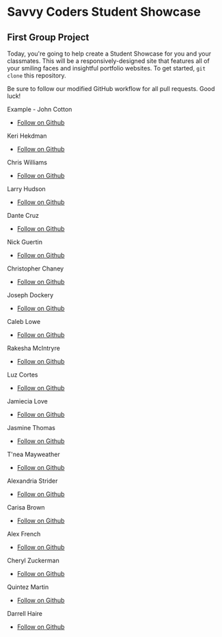 # Savvy Coders Student Showcase
## First Group Project

Today, you're going to help create a Student Showcase for you and your classmates. This will be a responsively-designed site that features all of your smiling faces and insightful portfolio websites. To get started, `git clone` this repository.

Be sure to follow our modified GitHub workflow for all pull requests. Good luck!

Example - John Cotton
+ [Follow on Github](https://github.com/thejohncotton)

Keri Hekdman
+ [Follow on Github]()

Chris Williams
+ [Follow on Github]()

Larry Hudson
+ [Follow on Github]()

Dante Cruz
+ [Follow on Github]()

Nick Guertin
+ [Follow on Github]()

Christopher Chaney
+ [Follow on Github]()

Joseph Dockery
+ [Follow on Github]()

Caleb Lowe
+ [Follow on Github]()

Rakesha McIntryre
+ [Follow on Github]()

Luz Cortes
+ [Follow on Github]()

Jamiecia Love
+ [Follow on Github]()

Jasmine Thomas
+ [Follow on Github]()

T'nea Mayweather
+ [Follow on Github]()

Alexandria Strider
+ [Follow on Github]()

Carisa Brown
+ [Follow on Github]()

Alex French
+ [Follow on Github]()

Cheryl Zuckerman
+ [Follow on Github]()

Quintez Martin
+ [Follow on Github]()

Darrell Haire
+ [Follow on Github](https://github.com/darrellhaire405/darrellhaire)

